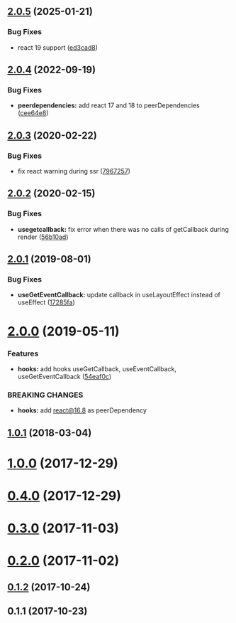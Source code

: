 ## [2.0.5](https://github.com/megazazik/react-cached-callback/compare/v2.0.4...v2.0.5) (2025-01-21)


### Bug Fixes

* react 19 support ([ed3cad8](https://github.com/megazazik/react-cached-callback/commit/ed3cad8885b58d9f479a8a8303e64e032629646a))



## [2.0.4](https://github.com/megazazik/react-cached-callback/compare/v2.0.3...v2.0.4) (2022-09-19)


### Bug Fixes

* **peerdependencies:** add react 17 and 18 to peerDependencies ([cee64e8](https://github.com/megazazik/react-cached-callback/commit/cee64e853ee31aaca4941d7b07ec70ba39112d0e))



## [2.0.3](https://github.com/megazazik/react-cached-callback/compare/v2.0.2...v2.0.3) (2020-02-22)


### Bug Fixes

* fix react warning during ssr ([7967257](https://github.com/megazazik/react-cached-callback/commit/7967257fe1efa09d453cae3e80f9bbc3faa07625))



## [2.0.2](https://github.com/megazazik/react-cached-callback/compare/v2.0.1...v2.0.2) (2020-02-15)


### Bug Fixes

* **usegetcallback:** fix error when there was no calls of getCallback during render ([56b10ad](https://github.com/megazazik/react-cached-callback/commit/56b10adbd970fdeec0740a4c6569dff550b25048))



## [2.0.1](https://github.com/megazazik/react-cached-callback/compare/v2.0.0...v2.0.1) (2019-08-01)


### Bug Fixes

* **useGetEventCallback:** update callback in useLayoutEffect instead of useEffect ([17285fa](https://github.com/megazazik/react-cached-callback/commit/17285fae45e6e891da4b9dc087b0aa705aca56ce))



# [2.0.0](https://github.com/megazazik/react-cached-callback/compare/v1.0.1...v2.0.0) (2019-05-11)


### Features

* **hooks:** add hooks useGetCallback, useEventCallback, useGetEventCallback ([54eaf0c](https://github.com/megazazik/react-cached-callback/commit/54eaf0cd8ddad32e1a70d1cac59e167dc7853843))


### BREAKING CHANGES

* **hooks:** add react@16.8 as peerDependency



## [1.0.1](https://github.com/megazazik/react-cached-callback/compare/v1.0.0...v1.0.1) (2018-03-04)



# [1.0.0](https://github.com/megazazik/react-cached-callback/compare/v0.4.0...v1.0.0) (2017-12-29)



# [0.4.0](https://github.com/megazazik/react-cached-callback/compare/v0.3.0...v0.4.0) (2017-12-29)



# [0.3.0](https://github.com/megazazik/react-cached-callback/compare/v0.2.0...v0.3.0) (2017-11-03)



# [0.2.0](https://github.com/megazazik/react-cached-callback/compare/v0.1.2...v0.2.0) (2017-11-02)



## [0.1.2](https://github.com/megazazik/react-cached-callback/compare/v0.1.1...v0.1.2) (2017-10-24)



## 0.1.1 (2017-10-23)




